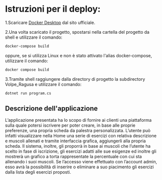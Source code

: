 # Istruzioni per il deploy:

1.Scaricare [Docker Desktop](https://www.docker.com/products/docker-desktop) dal sito ufficiale.

2.Una volta scaricato il progetto, spostarsi nella cartella del progetto da shell e utilizzare il comando:
   ```bash
   docker-compose build
   ```
oppure, se si utilizza Linux e non è stato attivato l'alias docker-compose, utilizzare il comando:
   ```bash
   docker compose build 
   ```
3.Tramite shell raggiungere dalla directory di progetto la subdirectory Volpe_Ragusa e utilizzare il comando:
   ```bash
   dotnet run program.cs
   ```
## Descrizione dell'applicazione
L’applicazione presentata ha lo scopo di fornire ai clienti una piattaforma sulla quale potersi iscrivere per poter creare, in base alle proprie preferenze, una propria scheda da palestra personalizzata. L’utente può infatti visualizzare nella Home una serie di esercizi con relativa descrizione e muscoli allenati e tramite interfaccia grafica, aggiungerli alla propria scheda. Il sistema, inoltre, gli proporrà in base ai muscoli che l’utente ha scelto in fase di iscrizione, gli esercizi adatti alle sue esigenze ed inoltre gli mostrerà un grafico a torta rappresentate la percentuale con cui sta allenando i suoi muscoli. Se l’accesso viene effettuato con l’account admin, esso avrà la possibilità di inserire o eliminare a suo piacimento gli esercizi dalla lista degli esercizi proposti. 
